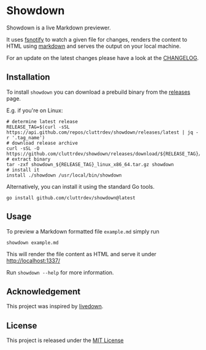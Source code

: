 # Showdown

Showdown is a live Markdown previewer.

It uses [fsnotify][github-fsnotify] to watch a given file for changes,
renders the content to HTML using [markdown][github-gomarkdown]
and serves the output on your local machine.

For an update on the latest changes please have a look at the
[CHANGELOG](./CHANGELOG.md).

## Installation

To install `showdown` you can download a prebuild binary from the 
[releases](https://github.com/cluttrdev/showdown/releases) page.

E.g. if you're on Linux:

```shell
# determine latest release
RELEASE_TAG=$(curl -sSL https://api.github.com/repos/cluttrdev/showdown/releases/latest | jq -r '.tag_name')
# download release archive
curl -sSL -O https://github.com/cluttrdev/showdown/releases/download/${RELEASE_TAG}/showdown_${RELEASE_TAG}_linux_x86_64.tar.gz
# extract binary
tar -zxf showdown_${RELEASE_TAG}_linux_x86_64.tar.gz showdown
# install it
install ./showdown /usr/local/bin/showdown
```

Alternatively, you can install it using the standard Go tools.

```shell
go install github.com/cluttrdev/showdown@latest
```

## Usage

To preview a Markdown formatted file `example.md` simply run

```shell
showdown example.md
```

This will render the file content as HTML and serve it under <http://localhost:1337/>

Run `showdown --help` for more information.

## Acknowledgement

This project was inspired by [livedown][github-livedown].

## License

This project is released under the [MIT License](./LICENSE)

[github-fsnotify]: https://github.com/fsnotify/fsnotify
[github-gomarkdown]: https://github.com/gomarkdown/markdown
[github-livedown]: https://github.com/shime/livedown
